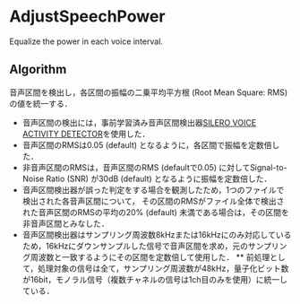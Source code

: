 # AdjustSpeechPower
Equalize the power in each voice interval.

## Algorithm
音声区間を検出し，各区間の振幅の二乗平均平方根 (Root Mean Square: RMS) の値を統一する．
* 音声区間の検出には，事前学習済み音声区間検出器[SILERO VOICE ACTIVITY DETECTOR](https://pytorch.org/hub/snakers4_silero-vad_vad/)を使用した．
* 音声区間のRMSは0.05 (default) となるように，各区間で振幅を定数倍した．
* 非音声区間のRMSは，音声区間のRMS (defaultで0.05) に対してSignal-to-Noise Ratio (SNR) が30dB (default) となるように振幅を定数倍した．
* 音声区間検出器が誤った判定をする場合を観測したため，1つのファイルで検出された各音声区間について，
その区間のRMSがファイル全体で検出された音声区間のRMSの平均の20% (default) 未満である場合は，その区間を非音声区間とみなした．
* 音声区間検出器はサンプリング周波数8kHzまたは16kHzにのみ対応しているため，16kHzにダウンサンプルした信号で音声区間を求め，元のサンプリング周波数と一致するようにその区間を定数倍して使用した．
** 前処理として，処理対象の信号は全て，サンプリング周波数が48kHz，量子化ビット数が16bit，モノラル信号（複数チャネルの信号は1ch目のみを使用）に統一している．
